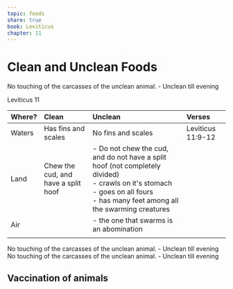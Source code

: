```yaml
---
topic: foods
share: true
book: Leviticus
chapter: 11
---
```


# Clean and Unclean Foods
  
No touching of the carcasses of the unclean animal. - Unclean till evening

Leviticus 11  



|  Where?  |  Clean                                |  Unclean                                                                                                                                                                                                   |  Verses             |
|:---------|:--------------------------------------|:-----------------------------------------------------------------------------------------------------------------------------------------------------------------------------------------------------------|:--------------------|
|  Waters  |  Has fins and scales                  |  No fins and scales                                                                                                                                                                                        |  Leviticus 11:9-12  |
|  Land    |  Chew the cud, and have a split hoof  |  - Do not chew the cud, and do not have a split hoof (not completely divided)<div>- crawls on it's stomach</div><div>- goes on all fours</div><div>- has many feet among all the swarming creatures</div>  |                     |
|  Air     |                                       | - the one that swarms is an abomination&nbsp;                                                                                                                                                              |                     |
|          |                                       |                                                                                                                                                                                                            |                     |  


No touching of the carcasses of the unclean animal. - Unclean till evening
No touching of the carcasses of the unclean animal. - Unclean till evening


## Vaccination of animals